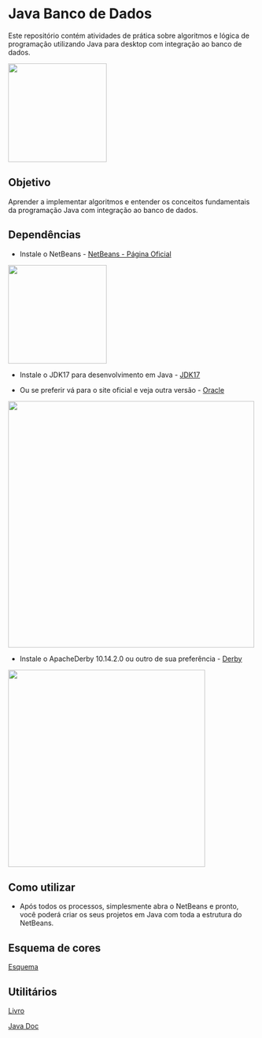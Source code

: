 # Java Banco de Dados

Este repositório contém atividades de prática sobre algoritmos e lógica de programação utilizando Java para desktop com integração ao banco de dados.

<img src="https://upload.wikimedia.org/wikipedia/en/3/30/Java_programming_language_logo.svg" width="200" />

## Objetivo
Aprender a implementar algoritmos e entender os conceitos fundamentais da programação Java com integração ao banco de dados.

## Dependências

* Instale o NetBeans - [NetBeans - Página Oficial](https://netbeans.apache.org/front/main/index.html)

 
<img src="https://netbeans.apache.org/_/images/apache-netbeans.svg" width="200" />

* Instale o JDK17 para desenvolvimento em Java - [JDK17](https://download.oracle.com/java/17/archive/jdk-17.0.8_windows-x64_bin.exe)

* Ou se preferir vá para o site oficial e veja outra versão - [Oracle](https://www.oracle.com/br/java/technologies/downloads/)

 <img src="https://upload.wikimedia.org/wikipedia/commons/5/50/Oracle_logo.svg" width="500" />
 
* Instale o ApacheDerby 10.14.2.0 ou outro de sua preferência -  [Derby](https://db.apache.org/derby/derby_downloads.html)

 
<img src="https://upload.wikimedia.org/wikipedia/en/0/00/Derby_Logo.png" width="400" />

## Como utilizar

* Após todos os processos, simplesmente abra o NetBeans e pronto, você poderá criar os seus projetos em Java com toda a estrutura do NetBeans.

## Esquema de cores

[Esquema](esquemaCoresNetBeans.pdf)

## Utilitários

[Livro](https://www.google.com/url?sa=t&source=web&rct=j&opi=89978449&url=https://ia601403.us.archive.org/32/items/deitel-java-como-programar-6a-edicao-br-completo/Paul%2520Deitel%252C%2520Harvey%2520Deitel%2520-%2520Java%2520como%2520Programar%2520-%252010%25C2%25B0%2520Edi%25C3%25A7%25C3%25A3o.pdf&ved=2ahUKEwjl1u6_2LeFAxVxK7kGHejbBigQFnoECBMQAQ&usg=AOvVaw1xw1X6OpV8WWlVgoq4KxEk)

[Java Doc](https://docs.oracle.com/en/java/javase/13/docs/api/index.html)

